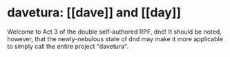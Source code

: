 # davetura: [[dave]] and [[day]]

Welcome to Act 3 of the double self-authored RPF, dnd! It should be noted, however, that the newly-nebulous state of dnd may make it more applicable to simply call the entire project "davetura". 

